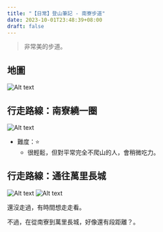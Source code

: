 ```yaml
---
title: "【日常】登山筆記 - 南寮步道"
date: 2023-10-01T23:48:39+08:00
draft: false
---
```


> 非常美的步道。

## 地圖

![Alt text](</mai-blog/【日常】登山筆記 - 南寮步道/IMG_8530.JPG>)


## 行走路線：南寮繞一圈

![Alt text](</mai-blog/【日常】登山筆記 - 南寮步道/IMG_8530.JPG>)

- 難度：⭐
  - 很輕鬆，但對平常完全不爬山的人，會稍微吃力。

## 行走路線：通往萬里長城

![Alt text](</mai-blog/【日常】登山筆記 - 南寮步道/IMG_8531.JPG>)
![Alt text](</mai-blog/【日常】登山筆記 - 南寮步道/IMG_8500.JPG>)

還沒走過，有時間想走走看。

不過，在從南寮到萬里長城，好像還有段距離？。

